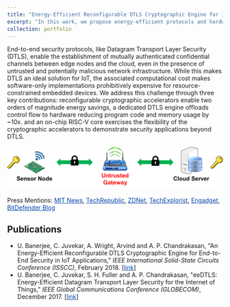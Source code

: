 ```yaml
---
title: "Energy-Efficient Reconfigurable DTLS Cryptographic Engine for IoT Security"
excerpt: "In this work, we propose energy-efficient protocols and hardware architectures for securing the Internet of Things (IoT) using Datagram Transport Layer Security (DTLS). Efficient public key authentication using elliptic curve cryptography is demonstrated using our proposed hardware, which provides orders of magnitude energy savings and reduction in memory usage compared to traditional software implementations. <a href="https://banerjeeutsav.github.io/portfolio/portfolio-1/" style="color:#0645AD;">More ...</a> <br/><img src='/images/portfolio-1-cover.png'>"
collection: portfolio
---
```


End-to-end security protocols, like Datagram Transport Layer Security (DTLS), enable the establishment of mutually authenticated confidential channels between edge nodes and the cloud, even in the presence of untrusted and potentially malicious network infrastructure. While this makes DTLS an ideal solution for IoT, the associated computational cost makes software-only implementations prohibitively expensive for resource-constrained embedded devices. We address this challenge through three key contributions: reconfigurable cryptographic accelerators enable two orders of magnitude energy savings, a dedicated DTLS engine offloads control flow to hardware reducing program code and memory usage by ~10x. and an on-chip RISC-V core exercises the flexibility of the cryptographic accelerators to demonstrate security applications beyond DTLS.

![](/images/portfolio-1-fig1.png)

Press Mentions: <a href="http://news.mit.edu/2018/energy-efficient-encryption-internet-of-things-0213" style="color:#0645AD;">MIT News</a>, <a href="https://www.techrepublic.com/article/new-iot-chips-speed-encryption-dramatically-reduce-power-consumption-and-memory-requirements/" style="color:#0645AD;">TechRepublic</a>, <a href="http://www.zdnet.com/article/mit-creates-energy-efficient-chips-for-internet-of-things-device-encryption/" style="color:#0645AD;">ZDNet</a>, <a href="https://www.techexplorist.com/new-energy-efficient-encryption-technique-internet-things/11714/" style="color:#0645AD;">TechExplorist</a>, <a href="https://www.engadget.com/2018/02/13/mit-low-power-encryption-chip-internet-of-things-secure/" style="color:#0645AD;">Engadget</a>, <a href="https://www.bitdefender.com/box/blog/iot-news/mit-reveals-public-key-encryption-chip-secure-iot-devices/" style="color:#0645AD;">BitDefender Blog</a>

Publications
------------
* U. Banerjee, C. Juvekar, A. Wright, Arvind and A. P. Chandrakasan, "An Energy-Efficient Reconfigurable DTLS Cryptographic Engine for End-to-End Security in IoT Applications," <i>IEEE International Solid-State Circuits Conference (ISSCC)</i>, February 2018. [<a href="https://ieeexplore.ieee.org/document/8310174/" style="color:#0645AD;">link</a>]
* U. Banerjee, C. Juvekar, S. H. Fuller and A. P. Chandrakasan, "eeDTLS: Energy-Efficient Datagram Transport Layer Security for the Internet of Things," <i>IEEE Global Communications Conference (GLOBECOM)</i>, December 2017. [<a href="https://ieeexplore.ieee.org/document/8255053/" style="color:#0645AD;">link</a>]
